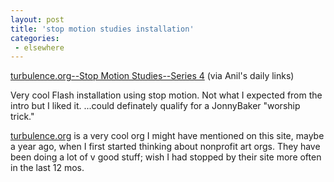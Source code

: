 ```yaml
---
layout: post
title: 'stop motion studies installation'
categories:
 - elsewhere
---
```


<a href="http://turbulence.org/Works/sms4/">turbulence.org--Stop Motion Studies--Series 4</a> (via Anil's daily links)



Very cool Flash installation using stop motion. Not what I expected from the intro but I liked it. ...could definately qualify for a JonnyBaker "worship trick."



<a href="http://turbulence.org/">turbulence.org</a> is a very cool org I might have mentioned on this site, maybe a year ago, when I first started thinking about nonprofit art orgs. They have been doing a lot of v good stuff; wish I had stopped by their site more often in the last 12 mos.

